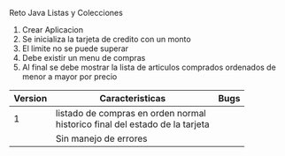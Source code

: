 Reto Java Listas y Colecciones

1. Crear Aplicacion
2. Se inicializa la tarjeta de credito con un monto
3. El limite no se puede superar
4. Debe existir un menu de compras
5. Al final se debe mostrar la lista de articulos comprados ordenados de menor a mayor por precio

| Version | Caracteristicas                                                                 | Bugs |
|---------|---------------------------------------------------------------------------------|------|
| 1       | listado de compras en orden normal<br/>historico final del estado de la tarjeta |      |
|         | Sin manejo de errores                                                           |      |

